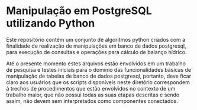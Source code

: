 # Manipulação em PostgreSQL utilizando Python

Este repositório contém um conjunto de algoritmos python criados com a finalidade de realização de manipulações em banco de dados postgresql, para execução de consultas e operações para cálculo de balanço hídrico.

Até o presente momento estes arquivos estão envolvidos em um trabalho de pesquisa e testes iniciais para o domínio das funcionalidades básicas de manipulação de tabelas de banco de dados postgresql, portanto, deve ficar claro aos usuários que os scripts disponíveis neste diretório correspondem à trechos de procedimentos que estão envolvidos no contexto de um trabalho maior, que não possui todas as suas etapas descritas e sendo assim, não devem sem interpretados como componentes conectados.
